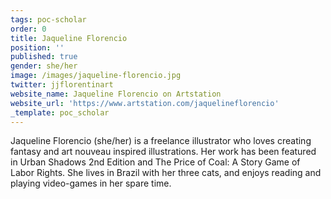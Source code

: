 ```yaml
---
tags: poc-scholar
order: 0
title: Jaqueline Florencio
position: ''
published: true
gender: she/her
image: /images/jaqueline-florencio.jpg
twitter: jjflorentinart
website_name: Jaqueline Florencio on Artstation
website_url: 'https://www.artstation.com/jaquelineflorencio'
_template: poc_scholar
---
```


Jaqueline Florencio (she/her) is a freelance illustrator who loves creating fantasy and art nouveau inspired illustrations. Her work has been featured in Urban Shadows 2nd Edition and The Price of Coal: A Story Game of Labor Rights. She lives in Brazil with her three cats, and enjoys reading and playing video-games in her spare time.
